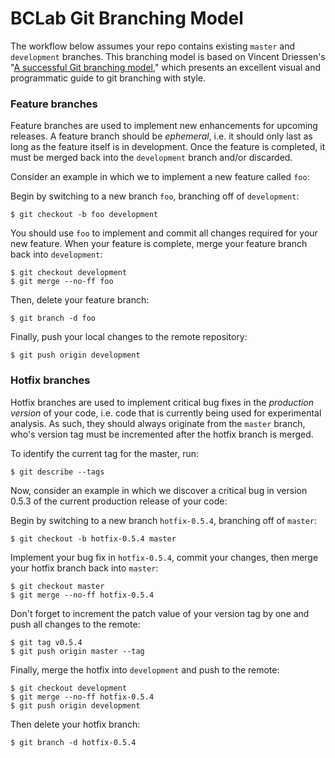 # BCLab Git Branching Model

The workflow below assumes your repo contains existing `master` and `development` branches. This branching model is based on Vincent Driessen's "[A successful Git branching model](http://nvie.com/posts/a-successful-git-branching-model/)," which presents an excellent visual and programmatic guide to git branching with style.

### Feature branches

Feature branches are used to implement new enhancements for upcoming releases. A feature branch should be *ephemeral*, i.e. it should only last as long as the feature itself is in development. Once the feature is completed, it must be merged back into the `development` branch and/or discarded.

Consider an example in which we to implement a new feature called `foo`:

Begin by switching to a new branch `foo`, branching off of `development`:
```
$ git checkout -b foo development
```
You should use `foo` to implement and commit all changes required for your new feature. When your feature is complete, merge your feature branch back into `development`:
```
$ git checkout development
$ git merge --no-ff foo
```
Then, delete your feature branch:
```
$ git branch -d foo
```
Finally, push your local changes to the remote repository:
```
$ git push origin development
```

### Hotfix branches

Hotfix branches are used to implement critical bug fixes in the *production version* of your code, i.e. code that is currently being used for experimental analysis. As such, they should always originate from the `master` branch, who's version tag must be incremented after the hotfix branch is merged.

To identify the current tag for the master, run:

```
$ git describe --tags
```


Now, consider an example in which we discover a critical bug in version 0.5.3 of the current production release of your code:

Begin by switching to a new branch `hotfix-0.5.4`, branching off of `master`:
```
$ git checkout -b hotfix-0.5.4 master
```
Implement your bug fix in `hotfix-0.5.4`, commit your changes, then merge your hotfix branch back into `master`:
```
$ git checkout master
$ git merge --no-ff hotfix-0.5.4
```
Don't forget to increment the patch value of your version tag by one and push all changes to the remote:
```
$ git tag v0.5.4
$ git push origin master --tag
```
Finally, merge the hotfix into `development` and push to the remote:
```
$ git checkout development
$ git merge --no-ff hotfix-0.5.4
$ git push origin development
```
Then delete your hotfix branch:
```
$ git branch -d hotfix-0.5.4
```
